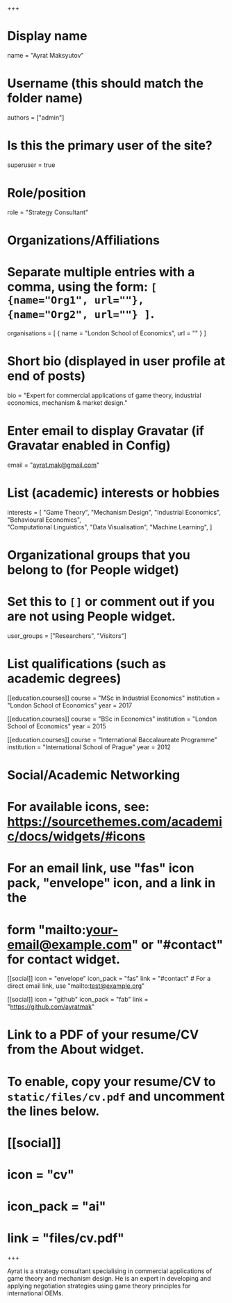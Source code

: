 +++
# Display name
name = "Ayrat Maksyutov"

# Username (this should match the folder name)
authors = ["admin"]

# Is this the primary user of the site?
superuser = true

# Role/position
role = "Strategy Consultant"

# Organizations/Affiliations
#   Separate multiple entries with a comma, using the form: `[ {name="Org1", url=""}, {name="Org2", url=""} ]`.
organisations = [ { name = "London School of Economics", url = "" } ]

# Short bio (displayed in user profile at end of posts)
bio = "Expert for commercial applications of game theory, industrial economics, mechanism & market design."

# Enter email to display Gravatar (if Gravatar enabled in Config)
email = "ayrat.mak@gmail.com"

# List (academic) interests or hobbies
interests = [
  "Game Theory",
  "Mechanism Design",
  "Industrial Economics",
  "Behavioural Economics",  
  "Computational Linguistics",
  "Data Visualisation",
  "Machine Learning",
]

# Organizational groups that you belong to (for People widget)
#   Set this to `[]` or comment out if you are not using People widget.
user_groups = ["Researchers", "Visitors"]

# List qualifications (such as academic degrees)
[[education.courses]]
  course = "MSc in Industrial Economics"
  institution = "London School of Economics"
  year = 2017

[[education.courses]]
  course = "BSc in Economics"
  institution = "London School of Economics"
  year = 2015

[[education.courses]]
  course = "International Baccalaureate Programme"
  institution = "International School of Prague"
  year = 2012

# Social/Academic Networking
# For available icons, see: https://sourcethemes.com/academic/docs/widgets/#icons
#   For an email link, use "fas" icon pack, "envelope" icon, and a link in the
#   form "mailto:your-email@example.com" or "#contact" for contact widget.

[[social]]
  icon = "envelope"
  icon_pack = "fas"
  link = "#contact"  # For a direct email link, use "mailto:test@example.org"

[[social]]
  icon = "github"
  icon_pack = "fab"
  link = "https://github.com/ayratmak"

# Link to a PDF of your resume/CV from the About widget.
# To enable, copy your resume/CV to `static/files/cv.pdf` and uncomment the lines below.
# [[social]]
#    icon = "cv"
#   icon_pack = "ai"
#  link = "files/cv.pdf"

+++

Ayrat is a strategy consultant specialising in commercial applications of game theory and mechanism design. He is an expert in developing and applying negotiation strategies using game theory principles for  international OEMs.
